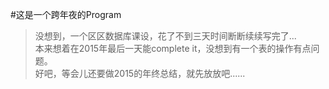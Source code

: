#这是一个跨年夜的Program

> 没想到，一个区区数据库课设，花了不到三天时间断断续续写完了...  
> 本来想着在2015年最后一天能complete it，没想到有一个表的操作有点问题。  
> 好吧，等会儿还要做2015的年终总结，就先放放吧......
